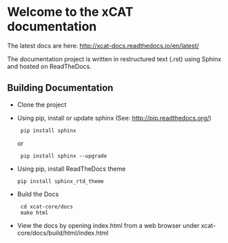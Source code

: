 # Welcome to the xCAT documentation

The latest docs are here: http://xcat-docs.readthedocs.io/en/latest/

The documentation project is written in restructured text (.rst) using Sphinx and hosted on ReadTheDocs.

## Building Documentation

* Clone the project

* Using pip, install or update sphinx (See: http://pip.readthedocs.org/)
   ```
    pip install sphinx  
   ```
   or
   ```
    pip install sphinx --upgrade 
   ```

* Using pip, install ReadTheDocs theme
   ```
   pip install sphinx_rtd_theme
   ```

* Build the Docs
   ```
    cd xcat-core/docs
    make html
   ```

* View the docs by opening index.html from a web browser under xcat-core/docs/build/html/index.html
